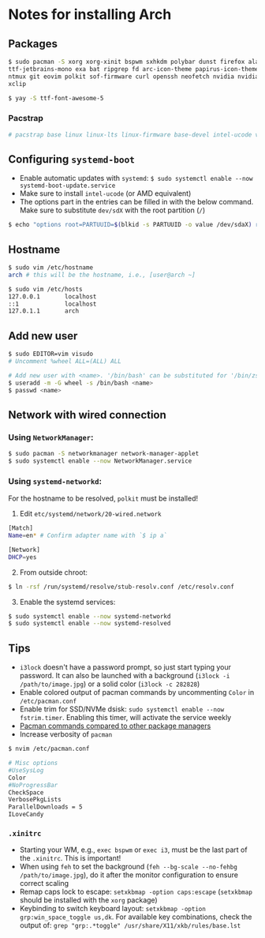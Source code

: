 # Notes for installing Arch

## Packages

```sh
$ sudo pacman -S xorg xorg-xinit bspwm sxhkdm polybar dunst firefox alacritty feh rofi fzf \
ttf-jetbrains-mono exa bat ripgrep fd arc-icon-theme papirus-icon-theme zsh zsh-completions \
ntmux git eovim polkit sof-firmware curl openssh neofetch nvidia nvidia-settings reflector \
xclip
```

```sh
$ yay -S ttf-font-awesome-5
```

### Pacstrap
```sh
# pacstrap base linux linux-lts linux-firmware base-devel intel-ucode vim
```

## Configuring `systemd-boot`

* Enable automatic updates with `systemd`: `$ sudo systemctl enable --now systemd-boot-update.service`
* Make sure to install `intel-ucode` (or AMD equivalent)
* The options part in the entries can be filled in with the below command. Make sure to substitute `dev/sdX` with the root partition (`/`)

```sh
$ echo "options root=PARTUUID=$(blkid -s PARTUUID -o value /dev/sdaX) rw" >> /boot/loader/entries/arch.conf
```

## Hostname

```sh
$ sudo vim /etc/hostname
arch # this will be the hostname, i.e., [user@arch ~]
```

```sh
$ sudo vim /etc/hosts
127.0.0.1       localhost
::1             localhost
127.0.1.1       arch
```

## Add new user
```sh
$ sudo EDITOR=vim visudo
# Uncomment %wheel ALL=(ALL) ALL

# Add new user with <name>. '/bin/bash' can be substituted for '/bin/zsh' if installed
$ useradd -m -G wheel -s /bin/bash <name>
$ passwd <name>
```

## Network with wired connection

### Using `NetworkManager`:

```sh
$ sudo pacman -S networkmanager network-manager-applet
$ sudo systemctl enable --now NetworkManager.service
```

### Using `systemd-networkd`:

For the hostname to be resolved, `polkit` must be installed!

1.  Edit `etc/systemd/network/20-wired.network`

```sh
[Match]
Name=en* # Confirm adapter name with `$ ip a`

[Network]
DHCP=yes
```

2.  From outside chroot:

```sh
$ ln -rsf /run/systemd/resolve/stub-resolv.conf /etc/resolv.conf
```

3.  Enable the systemd services:

```sh
$ sudo systemctl enable --now systemd-networkd
$ sudo systemctl enable --now systemd-resolved
```

## Tips

* `i3lock` doesn't have a password prompt, so just start typing your password. It can also be launched with a background (`i3lock -i /path/to/image.jpg`) or a solid color (`i3lock -c 282828`)
* Enable colored output of pacman commands by uncommenting `Color` in `/etc/pacman.conf`
* Enable trim for SSD/NVMe dsisk: `sudo systemctl enable --now fstrim.timer`. Enabling this timer, will activate the service weekly
* [Pacman commands compared to other package managers](https://wiki.archlinux.org/title/Pacman/Rosetta)
* Increase verbosity of `pacman`
```sh
$ nvim /etc/pacman.conf

# Misc options
#UseSysLog
Color
#NoProgressBar
CheckSpace
VerbosePkgLists
ParallelDownloads = 5
ILoveCandy
```

### `.xinitrc`

* Starting your WM, e.g., `exec bspwm` or `exec i3`, must be the last part of the `.xinitrc`. This is important!
* When using `feh` to set the background (`feh --bg-scale --no-fehbg /path/to/image.jpg`), do it after the monitor configuration to ensure correct scaling
* Remap caps lock to escape: `setxkbmap -option caps:escape` (`setxkbmap` should be installed with the `xorg` package)
* Keybinding to switch keyboard layout: `setxkbmap -option grp:win_space_toggle us,dk`. For available key combinations, check the output of: `grep "grp:.*toggle" /usr/share/X11/xkb/rules/base.lst`

